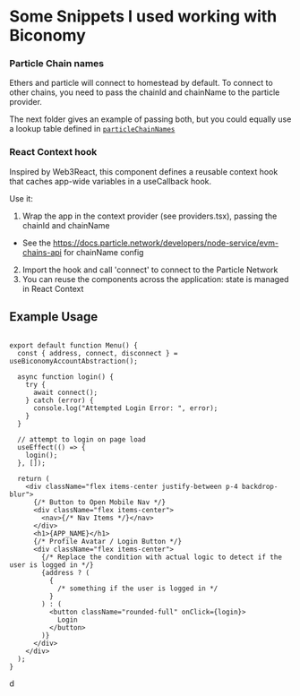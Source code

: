 # Some Snippets I used working with Biconomy

### Particle Chain names

Ethers and particle will connect to homestead by default. To connect to other chains, you need to pass the chainId and chainName to the particle provider.

The next folder gives an example of passing both, but you could equally use a lookup table defined in [`particleChainNames`](./snippets/particle/particleChainNames.ts)

### React Context hook

Inspired by Web3React, this component defines a reusable context hook that caches app-wide variables in a useCallback hook.

Use it:

1. Wrap the app in the context provider (see providers.tsx), passing the chainId and chainName

- See the https://docs.particle.network/developers/node-service/evm-chains-api for chainName config

2. Import the hook and call 'connect' to connect to the Particle Network
3. You can reuse the components across the application: state is managed in React Context

## Example Usage

```tsx

export default function Menu() {
  const { address, connect, disconnect } = useBiconomyAccountAbstraction();

  async function login() {
    try {
      await connect();
    } catch (error) {
      console.log("Attempted Login Error: ", error);
    }
  }

  // attempt to login on page load
  useEffect(() => {
    login();
  }, []);

  return (
    <div className="flex items-center justify-between p-4 backdrop-blur">
      {/* Button to Open Mobile Nav */}
      <div className="flex items-center">
        <nav>{/* Nav Items */}</nav>
      </div>
      <h1>{APP_NAME}</h1>
      {/* Profile Avatar / Login Button */}
      <div className="flex items-center">
        {/* Replace the condition with actual logic to detect if the user is logged in */}
        {address ? (
          {
            /* something if the user is logged in */
          }
        ) : (
          <button className="rounded-full" onClick={login}>
            Login
          </button>
        )}
      </div>
    </div>
  );
}
```

d
